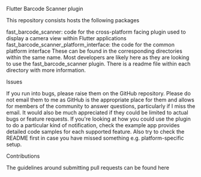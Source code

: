 Flutter Barcode Scanner plugin

This repository consists hosts the following packages

fast_barcode_scanner: code for the cross-platform facing plugin used to display a camera view within Flutter applications
fast_barcode_scanner_platform_interface: the code for the common platform interface
These can be found in the corresponding directories within the same name. Most developers are likely here as they are looking to use the fast_barcode_scanner plugin. There is a readme file within each directory with more information.

Issues

If you run into bugs, please raise them on the GitHub repository. Please do not email them to me as GitHub is the appropriate place for them and allows for members of the community to answer questions, particularly if I miss the email. It would also be much appreciated if they could be limited to actual bugs or feature requests. If you're looking at how you could use the plugin to do a particular kind of notification, check the example app provides detailed code samples for each supported feature. Also try to check the README first in case you have missed something e.g. platform-specific setup.

Contributions

The guidelines around submitting pull requests can be found here